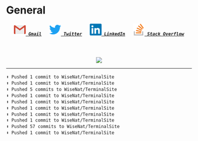 <!--About Me--->


<!--Tools/Languages--->


<!--Contacts--->
<h1> General </h1>
<h5 align="center">
	<code><a href="mailto:nathan88wise@gmail.com"><img alt="Gmail" width=32 src="res/gmail.svg"> Gmail</a></code>
	&emsp;
	<code><a href="https://twitter.com/WiseNatDev" title="Twitter Profile"><img alt="Twitter" width=32 src="res/twitter.svg"> Twitter</a></code>
	&emsp;
	<code><a href="https://www.linkedin.com/in/nathan-w-5592ba1b5/" title="LinkedIn Profile"><img alt="LinkedIn" width=32 src="res/linkedin.svg"> LinkedIn</a></code>
	&emsp;
	<code><a href="https://stackoverflow.com/users/11125378/wisenat" title="Stack Overflow Profile"><img alt="Stack Overflow" width=32 src="res/stackoverflow.svg"> Stack Overflow</a></code>
</h5>

<!--GitHub Stats--->
&emsp;
<p align="center">
	<a href="https://github.com/anuraghazra/github-readme-stats">
		<img align="center" src="https://github-readme-stats.vercel.app/api?username=WiseNat&count_private=true&show_icons=true&title_color=009356&icon_color=75B79A&bg_color=F3F4F4&hide_border=true" />
	</a>
</p>

---

<!--GitHub Recent Activity--->

```markdown
⬆️ Pushed 1 commit to WiseNat/TerminalSite
⬆️ Pushed 1 commit to WiseNat/TerminalSite
⬆️ Pushed 5 commits to WiseNat/TerminalSite
⬆️ Pushed 1 commit to WiseNat/TerminalSite
⬆️ Pushed 1 commit to WiseNat/TerminalSite
⬆️ Pushed 1 commit to WiseNat/TerminalSite
⬆️ Pushed 1 commit to WiseNat/TerminalSite
⬆️ Pushed 1 commit to WiseNat/TerminalSite
⬆️ Pushed 57 commits to WiseNat/TerminalSite
⬆️ Pushed 1 commit to WiseNat/TerminalSite
```

<!--**WiseNat/WiseNat** is a ✨ _special_ ✨ repository because its `README.md` (this file) appears on your GitHub profile.-->
